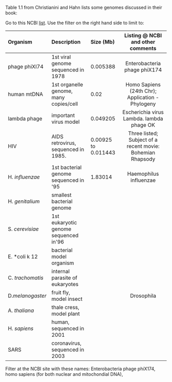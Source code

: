 Table 1.1 from Christianini and Hahn lists some genomes discussed in their book:

Go to this NCBI [list](https://www.ncbi.nlm.nih.gov/genome/browse/#!/overview/). Use the filter on the right hand side to limit to: 

| Organism      |Description                          |Size (Mb)        |Listing @ NCBI and other comments |                                    
|:--------------|:------------------------------------|:------------|:-----------------------------------------------:|
|phage phiXI74  |1st viral genome sequenced in 1978   |  0.005388           | Enterobacteria phage phiX174
|human mtDNA    |1st organelle genome, many copies/cell |0.02             | Homo Sapiens (24th Chr);  Application -Phylogeny|
|lambda phage   |important virus model               |  0.049205           | Escherichia virus Lambda. lambda phage OK
|HIV            |AIDS retrovirus, sequenced in 1985.  |  0.00925 to 0.011443           |Three listed; Subject of a recent movie: Bohemian Rhapsody
|H. *influenzae* |1st bacterial genome sequenced in '95| 1.83014     |	Haemophilus influenzae
|H. *genitalium*|smallest bacterial genome            |
|S. *cerevisiae*|1st eukaryotic genome sequenced in'96|
|E. *coli k 12  | bacterial model organism            |
C. *trachomatis*|internal parasite of eukaryotes      |
|D.*melanogaster*| fruit fly, model insect            |             |Drosophila
A. *thaliana*   |thale cress, model plant
H. *sapiens*    |human, sequenced in 2001
SARS            |coronavirus, sequenced in 2003       |

Filter at the NCBI site with these names: Enterobacteria phage phiX174, homo sapiens (for both nuclear and mitochondial DNA), 
